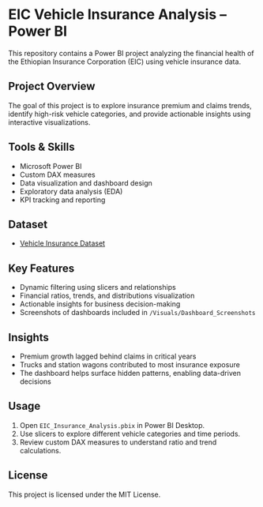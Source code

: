 # EIC Vehicle Insurance Analysis – Power BI

This repository contains a Power BI project analyzing the financial health of the Ethiopian Insurance Corporation (EIC) using vehicle insurance data.

## Project Overview
The goal of this project is to explore insurance premium and claims trends, identify high-risk vehicle categories, and provide actionable insights using interactive visualizations.

## Tools & Skills
- Microsoft Power BI
- Custom DAX measures
- Data visualization and dashboard design
- Exploratory data analysis (EDA)
- KPI tracking and reporting

## Dataset
- [Vehicle Insurance Dataset](https://lnkd.in/eATGKnqd)

## Key Features
- Dynamic filtering using slicers and relationships
- Financial ratios, trends, and distributions visualization
- Actionable insights for business decision-making
- Screenshots of dashboards included in `/Visuals/Dashboard_Screenshots`

## Insights
- Premium growth lagged behind claims in critical years
- Trucks and station wagons contributed to most insurance exposure
- The dashboard helps surface hidden patterns, enabling data-driven decisions

## Usage
1. Open `EIC_Insurance_Analysis.pbix` in Power BI Desktop.
2. Use slicers to explore different vehicle categories and time periods.
3. Review custom DAX measures to understand ratio and trend calculations.

## License
This project is licensed under the MIT License.
